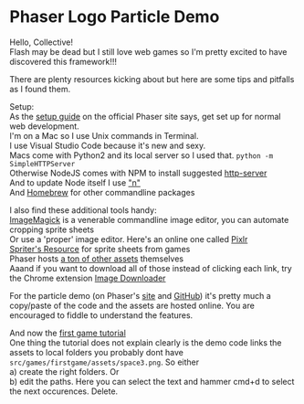 # Phaser Logo Particle Demo

Hello, Collective!\
Flash may be dead but I still love web games so I'm pretty excited to have discovered this framework!!!

There are plenty resources kicking about but here are some tips and pitfalls as I found them.

Setup:\
As the [setup guide](http://phaser.io/tutorials/getting-started-phaser3) on the official Phaser site says, get set up for normal web development.\
I'm on a Mac so I use Unix commands in Terminal.\
I use Visual Studio Code because it's new and sexy.\
Macs come with Python2 and its local server so I used that.
`python -m SimpleHTTPServer`\
Otherwise NodeJS comes with NPM to install suggested [http-server](https://www.npmjs.com/package/http-server)\
And to update Node itself I use ["n"](https://www.npmjs.com/package/n)\
And [Homebrew](https://brew.sh) for other commandline packages

I also find these additional tools handy:\
[ImageMagick](http://www.imagemagick.org/Usage/crop/#crop_equal) is a venerable commandline image editor, you can automate cropping sprite sheets\
Or use a 'proper' image editor. Here's an online one called [Pixlr](https://pixlr.com/web)\
[Spriter's Resource](https://www.spriters-resource.com/) for sprite sheets from games\
Phaser hosts [a ton of other assets](https://labs.phaser.io/assets/) themselves\
Aaand if you want to download all of those instead of clicking each link, try the Chrome extension [Image Downloader](https://chrome.google.com/webstore/detail/image-downloader/cnpniohnfphhjihaiiggeabnkjhpaldj)

For the particle demo (on Phaser's [site](http://phaser.io/tutorials/getting-started-phaser3/part5) and [GitHub](https://github.com/photonstorm/phaser)) it's pretty much a copy/paste of the code and the assets are hosted online. You are encouraged to fiddle to understand the features.

And now the [first game tutorial](http://phaser.io/tutorials/making-your-first-phaser-3-game)\
One thing the tutorial does not explain clearly is the demo code links the assets to local folders you probably dont have `src/games/firstgame/assets/space3.png`. So either\
a) create the right folders. Or\
b) edit the paths. Here you can select the text and hammer cmd+d to select the next occurences. Delete.
